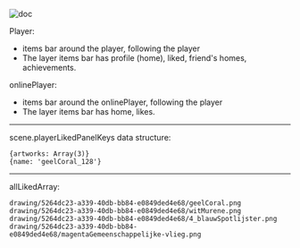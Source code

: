 
![doc](https://docs.google.com/drawings/d/e/2PACX-1vROJUnkcd2Ss6kGnzEE-MOiN3T34qXeTpuZTq1TiWB4gthcQdZa92aZNvLVePTmWE00-sjs43tmP1Nv/pub?w=2282&h=2026)


Player:
- items bar around the player, following the player
- The layer items bar has profile (home), liked, friend's homes, achievements.


onlinePlayer:
- items bar around the onlinePlayer, following the player
- The layer items bar has home, likes.


***

scene.playerLikedPanelKeys data structure:

```
{artworks: Array(3)}
{name: 'geelCoral_128'}
```

***

allLikedArray:
```
drawing/5264dc23-a339-40db-bb84-e0849ded4e68/geelCoral.png
drawing/5264dc23-a339-40db-bb84-e0849ded4e68/witMurene.png
drawing/5264dc23-a339-40db-bb84-e0849ded4e68/4_blauwSpotlijster.png
drawing/5264dc23-a339-40db-bb84-e0849ded4e68/magentaGemeenschappelijke-vlieg.png
```
